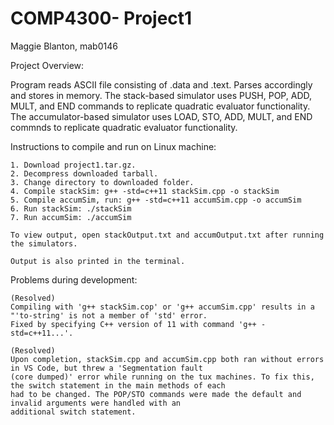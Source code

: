 # COMP4300- Project1

Maggie Blanton, mab0146

Project Overview: 
  
  Program reads ASCII file consisting of .data and .text. Parses accordingly and stores in memory. 
  The stack-based simulator uses PUSH, POP, ADD, MULT, and END commands to replicate quadratic evaluator functionality. 
  The accumulator-based simulator uses LOAD, STO, ADD, MULT, and END commnds to replicate quadratic evaluator functionality.

Instructions to compile and run on Linux machine:

    1. Download project1.tar.gz.
    2. Decompress downloaded tarball. 
    3. Change directory to downloaded folder. 
    4. Compile stackSim: g++ -std=c++11 stackSim.cpp -o stackSim
    5. Compile accumSim, run: g++ -std=c++11 accumSim.cpp -o accumSim
    6. Run stackSim: ./stackSim
    7. Run accumSim: ./accumSim
  
    To view output, open stackOutput.txt and accumOutput.txt after running the simulators. 
 
    Output is also printed in the terminal. 
  
 Problems during development: 
 
    (Resolved)
    Compiling with 'g++ stackSim.cop' or 'g++ accumSim.cpp' results in a "'to-string' is not a member of 'std' error. 
    Fixed by specifying C++ version of 11 with command 'g++ -std=c++11...'. 
  
    (Resolved)
    Upon completion, stackSim.cpp and accumSim.cpp both ran without errors in VS Code, but threw a 'Segmentation fault
    (core dumped)' error while running on the tux machines. To fix this, the switch statement in the main methods of each 
    had to be changed. The POP/STO commands were made the default and invalid arguments were handled with an 
    additional switch statement. 
 
  

